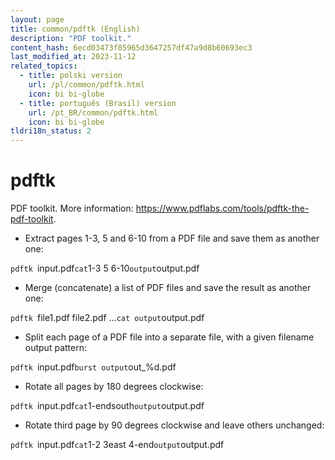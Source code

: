 ```yaml
---
layout: page
title: common/pdftk (English)
description: "PDF toolkit."
content_hash: 6ecd03473f85965d3647257df47a9d8b60693ec3
last_modified_at: 2023-11-12
related_topics:
  - title: polski version
    url: /pl/common/pdftk.html
    icon: bi bi-globe
  - title: português (Brasil) version
    url: /pt_BR/common/pdftk.html
    icon: bi bi-globe
tldri18n_status: 2
---
```

# pdftk

PDF toolkit.
More information: <https://www.pdflabs.com/tools/pdftk-the-pdf-toolkit>.

- Extract pages 1-3, 5 and 6-10 from a PDF file and save them as another one:

`pdftk `<span class="tldr-var badge badge-pill bg-dark-lm bg-white-dm text-white-lm text-dark-dm font-weight-bold">input.pdf</span>` cat `<span class="tldr-var badge badge-pill bg-dark-lm bg-white-dm text-white-lm text-dark-dm font-weight-bold">1-3 5 6-10</span>` output `<span class="tldr-var badge badge-pill bg-dark-lm bg-white-dm text-white-lm text-dark-dm font-weight-bold">output.pdf</span>

- Merge (concatenate) a list of PDF files and save the result as another one:

`pdftk `<span class="tldr-var badge badge-pill bg-dark-lm bg-white-dm text-white-lm text-dark-dm font-weight-bold">file1.pdf file2.pdf ...</span>` cat output `<span class="tldr-var badge badge-pill bg-dark-lm bg-white-dm text-white-lm text-dark-dm font-weight-bold">output.pdf</span>

- Split each page of a PDF file into a separate file, with a given filename output pattern:

`pdftk `<span class="tldr-var badge badge-pill bg-dark-lm bg-white-dm text-white-lm text-dark-dm font-weight-bold">input.pdf</span>` burst output `<span class="tldr-var badge badge-pill bg-dark-lm bg-white-dm text-white-lm text-dark-dm font-weight-bold">out_%d.pdf</span>

- Rotate all pages by 180 degrees clockwise:

`pdftk `<span class="tldr-var badge badge-pill bg-dark-lm bg-white-dm text-white-lm text-dark-dm font-weight-bold">input.pdf</span>` cat `<span class="tldr-var badge badge-pill bg-dark-lm bg-white-dm text-white-lm text-dark-dm font-weight-bold">1-endsouth</span>` output `<span class="tldr-var badge badge-pill bg-dark-lm bg-white-dm text-white-lm text-dark-dm font-weight-bold">output.pdf</span>

- Rotate third page by 90 degrees clockwise and leave others unchanged:

`pdftk `<span class="tldr-var badge badge-pill bg-dark-lm bg-white-dm text-white-lm text-dark-dm font-weight-bold">input.pdf</span>` cat `<span class="tldr-var badge badge-pill bg-dark-lm bg-white-dm text-white-lm text-dark-dm font-weight-bold">1-2 3east 4-end</span>` output `<span class="tldr-var badge badge-pill bg-dark-lm bg-white-dm text-white-lm text-dark-dm font-weight-bold">output.pdf</span>
